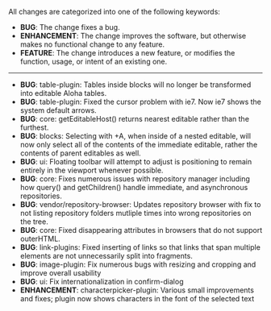 All changes are categorized into one of the following keywords:

- **BUG**: The change fixes a bug.
- **ENHANCEMENT**: The change improves the software, but otherwise makes no
                   functional change to any feature.
- **FEATURE**: The change introduces a new feature, or modifies the function,
               usage, or intent of an existing one.

----

- **BUG**: table-plugin: Tables inside blocks will no longer be transformed
           into editable Aloha tables.
- **BUG**: table-plugin: Fixed the cursor problem with ie7. Now ie7 shows the 
           system default arrows.
- **BUG**: core: getEditableHost() returns nearest editable rather than the
           furthest.
- **BUG**: blocks: Selecting with <CTRL>+A, when inside of a nested editable,
           will now only select all of the contents of the immediate editable,
           rather the contents of parent editables as well.
- **BUG**: ui: Floating toolbar will attempt to adjust is positioning to remain
		   entirely in the viewport whenever possible.
- **BUG**: core: Fixes numerous issues with repository manager including how
           query() and getChildren() handle immediate, and asynchronous
           repositories.
- **BUG**: vendor/repository-browser: Updates repository browser with fix to
		   not listing repository folders mutliple times into wrong repositories
		   on the tree.
- **BUG**: core: Fixed disappearing attributes in browsers that do not support
           outerHTML.
- **BUG**: link-plugins: Fixed inserting of links so that links that span
           multiple elements are not unnecessarily split into fragments.
- **BUG**: image-plugin: Fix numerous bugs with resizing and cropping and
           improve overall usability
- **BUG**: ui: Fix internationalization in confirm-dialog
- **ENHANCEMENT**: characterpicker-plugin: Various small improvements and fixes;
           plugin now shows characters in the font of the selected text